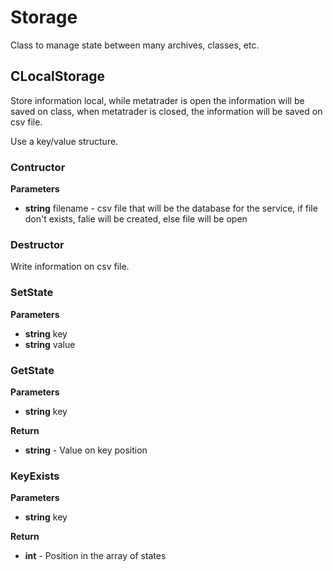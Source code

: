 # Storage

Class to manage state between many archives, classes, etc.

## CLocalStorage

Store information local, while metatrader is open the information will be saved on class, when metatrader is closed, the information will be saved on csv file.

Use a key/value structure.

### Contructor

**Parameters**

- **string** filename - csv file that will be the database for the service, if file don't exists, falie will be created, else file will be open

### Destructor

Write information on csv file.

### SetState

**Parameters**

- **string** key
- **string** value

### GetState

**Parameters**

- **string** key

**Return**

- **string** - Value on key position

### KeyExists

**Parameters**

- **string** key

**Return**

- **int** - Position in the array of states





